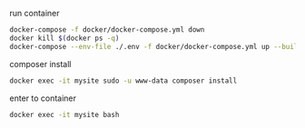 
run container
```bash
docker-compose -f docker/docker-compose.yml down
docker kill $(docker ps -q)
docker-compose --env-file ./.env -f docker/docker-compose.yml up --build
```

composer install 
```bash
docker exec -it mysite sudo -u www-data composer install
```

enter to container
```bash
docker exec -it mysite bash
```
